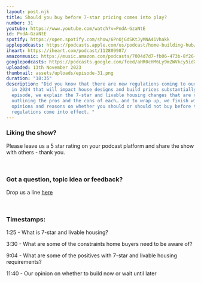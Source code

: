 ```yaml
---
layout: post.njk
title: Should you buy before 7-star pricing comes into play?
number: 31
youtube: https://www.youtube.com/watch?v=PndA-GzaNtE
id: PndA-GzaNtE
spotify: https://open.spotify.com/show/6PnOjGdSKtJyMNA41Vhakk
applepodcasts: https://podcasts.apple.com/us/podcast/home-building-hub/id1681936589
iheart: https://iheart.com/podcast/112809987/
amazonmusic: https://music.amazon.com/podcasts/7004d7d7-fb06-473b-8f26-8ce9992cac11
googlepodcasts: https://podcasts.google.com/feed/aHR0cHM6Ly9mZWVkcy5idXp6c3Byb3V0LmNvbS8yMTM5MTU1LnJzcw==
uploaded: 13th November 2023
thumbnail: assets/uploads/episode-31.png
duration: "18:35"
description: "Did you know that there are new regulations coming to our industry
  in 2024 that will impact house designs and build prices substantially? In this
  episode, we explain the 7-star and livable housing changes that are coming,
  outlining the pros and the cons of each… and to wrap up, we finish with our
  opinions and reasons on whether you should or should not buy before these
  regulations come into effect. "
---
```

### Liking the show?

Please leave us a 5 star rating on your podcast platform and share the show with others - thank you.

<br>

### Got a question, topic idea or feedback?

Drop us a line <a href="/contact" id="contact-us" target="_blank">here</a>

<br>

### Timestamps:

1:25 - What is 7-star and livable housing? 

3:30 - What are some of the constraints home buyers need to be aware of?

9:04 - What are some of the positives with 7-star and livable housing requirements? 

11:40 - Our opinion on whether to build now or wait until later